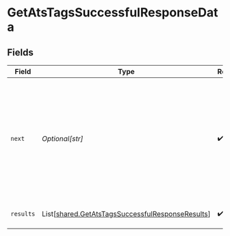 # GetAtsTagsSuccessfulResponseData


## Fields

| Field                                                                                                                                                          | Type                                                                                                                                                           | Required                                                                                                                                                       | Description                                                                                                                                                    | Example                                                                                                                                                        |
| -------------------------------------------------------------------------------------------------------------------------------------------------------------- | -------------------------------------------------------------------------------------------------------------------------------------------------------------- | -------------------------------------------------------------------------------------------------------------------------------------------------------------- | -------------------------------------------------------------------------------------------------------------------------------------------------------------- | -------------------------------------------------------------------------------------------------------------------------------------------------------------- |
| `next`                                                                                                                                                         | *Optional[str]*                                                                                                                                                | :heavy_check_mark:                                                                                                                                             | Cursor string that can be passed to the `cursor` query parameter to get the next page. If this is `null`, then there are no more pages.                        |                                                                                                                                                                |
| `results`                                                                                                                                                      | List[[shared.GetAtsTagsSuccessfulResponseResults](../../models/shared/getatstagssuccessfulresponseresults.md)]                                                 | :heavy_check_mark:                                                                                                                                             | N/A                                                                                                                                                            | {"id":"26vafvWSRmbhNcxJYqjCzuJg","remote_id":"32","name":"High Potential","remote_data":null,"changed_at":"2022-08-07T14:01:29.196Z","remote_deleted_at":null} |